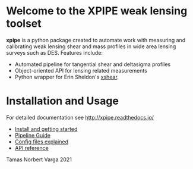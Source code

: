 
# Welcome to the XPIPE weak lensing toolset

**xpipe** is a python package created to automate work with measuring and calibrating weak lensing
shear and mass profiles in wide area lensing surveys such as DES. Features include:

* Automated pipeline for tangential shear and deltasigma profiles
* Object-oriented API for lensing related measurements
* Python wrapper for Erin Sheldon's [xshear](https://github.com/esheldon/xshear).

# Installation and Usage

For detailed documentation see http://xpipe.readthedocs.io/

* [Install and getting started](https://xpipe.readthedocs.io/en/stable/installation.html)
* [Pipeline Guide](https://xpipe.readthedocs.io/en/stable/pipeline_guide.html)
* [Config files explained](https://xpipe.readthedocs.io/en/stable/config.html)
* [API reference](https://xpipe.readthedocs.io/en/stable/api.html)


Tamas Norbert Varga 2021